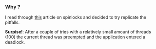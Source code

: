 ### Why ? ###
I read through [this](https://matklad.github.io/2020/01/02/spinlocks-considered-harmful.html) article on spinlocks and decided to try replicate the pitfalls. 

**Surpise!**: After a couple of tries with a relatively small amount of threads (100) the current thread was preempted and the application entered a deadlock.